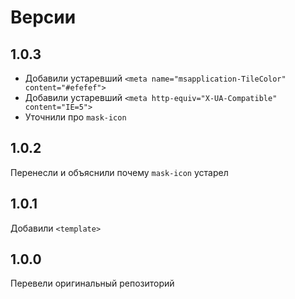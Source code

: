# Версии

## 1.0.3
- Добавили устаревший `<meta name="msapplication-TileColor" content="#efefef">`
- Добавили устаревший `<meta http-equiv="X-UA-Compatible" content="IE=5">`
- Уточнили про `mask-icon`

## 1.0.2
Перенесли и объяснили почему `mask-icon` устарел

## 1.0.1 
Добавили `<template>`

## 1.0.0
Перевели оригинальный репозиторий